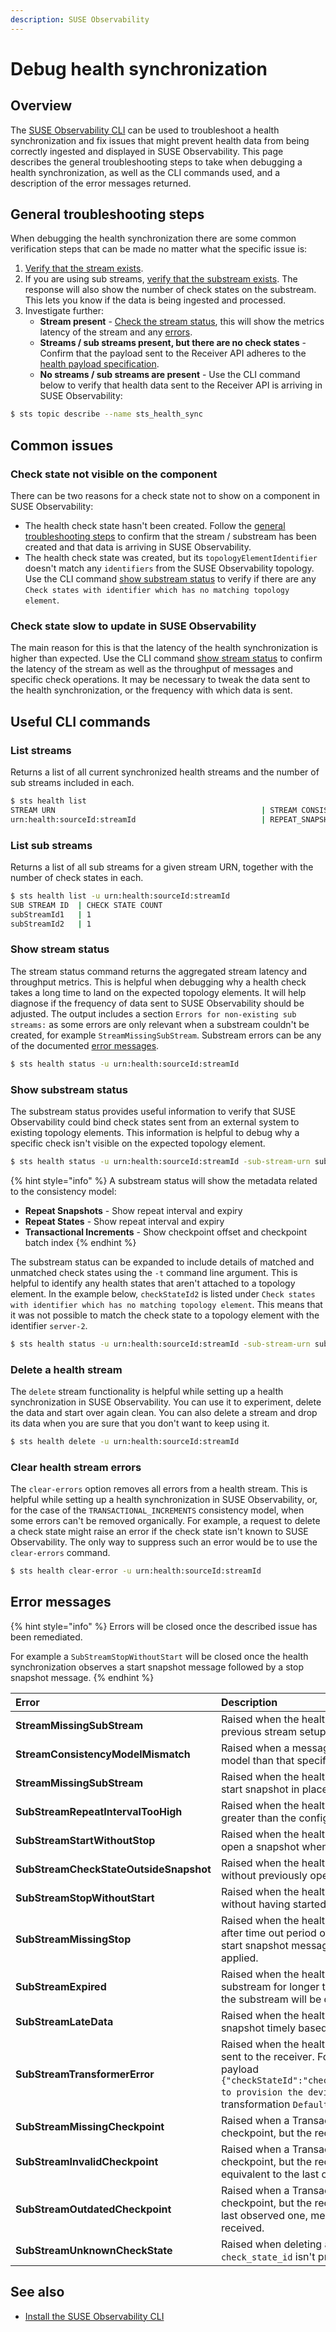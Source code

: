 ```yaml
---
description: SUSE Observability
---
```


# Debug health synchronization

## Overview

The [SUSE Observability CLI](/setup/cli/cli-sts.md) can be used to troubleshoot a health synchronization and fix issues that might prevent health data from being correctly ingested and displayed in SUSE Observability. This page describes the general troubleshooting steps to take when debugging a health synchronization, as well as the CLI commands used, and a description of the error messages returned.

## General troubleshooting steps

When debugging the health synchronization there are some common verification steps that can be made no matter what the specific issue is:

1. [Verify that the stream exists](debug-health-sync.md#list-streams).
2. If you are using sub streams, [verify that the substream exists](debug-health-sync.md#list-sub-streams). The response will also show the number of check states on the substream. This lets you know if the data is being ingested and processed.
3. Investigate further:
   * **Stream present** - [Check the stream status](debug-health-sync.md#show-stream-status), this will show the metrics latency of the stream and any [errors](debug-health-sync.md#error-messages).
   * **Streams / sub streams present, but there are no check states** - Confirm that the payload sent to the Receiver API adheres to the [health payload specification](send-health-data/).
   * **No streams / sub streams are present** - Use the CLI command below to verify that health data sent to the Receiver API is arriving in SUSE Observability:

```sh
$ sts topic describe --name sts_health_sync
```

## Common issues

### Check state not visible on the component

There can be two reasons for a check state not to show on a component in SUSE Observability:

* The health check state hasn't been created. Follow the [general troubleshooting steps](debug-health-sync.md#general-troubleshooting-steps) to confirm that the stream / substream has been created and that data is arriving in SUSE Observability.
* The health check state was created, but its `topologyElementIdentifier` doesn't match any `identifiers` from the SUSE Observability topology. Use the CLI command [show substream status](debug-health-sync.md#show-substream-status) to verify if there are any `Check states with identifier which has no matching topology element`.

### Check state slow to update in SUSE Observability

The main reason for this is that the latency of the health synchronization is higher than expected. Use the CLI command [show stream status](debug-health-sync.md#show-stream-status) to confirm the latency of the stream as well as the throughput of messages and specific check operations. It may be necessary to tweak the data sent to the health synchronization, or the frequency with which data is sent.

## Useful CLI commands

### List streams

Returns a list of all current synchronized health streams and the number of sub streams included in each.

```sh
$ sts health list
STREAM URN                                              | STREAM CONSISTENCY MODEL | SUB STREAM COUNT
urn:health:sourceId:streamId                            | REPEAT_SNAPSHOTS         | 1
```

### List sub streams

Returns a list of all sub streams for a given stream URN, together with the number of check states in each.

```sh
$ sts health list -u urn:health:sourceId:streamId
SUB STREAM ID  | CHECK STATE COUNT
subStreamId1   | 1
subStreamId2   | 1
```

### Show stream status

The stream status command returns the aggregated stream latency and throughput metrics. This is helpful when debugging why a health check takes a long time to land on the expected topology elements. It will help diagnose if the frequency of data sent to SUSE Observability should be adjusted. The output includes a section `Errors for non-existing sub streams:` as some errors are only relevant when a substream couldn't be created, for example `StreamMissingSubStream`. Substream errors can be any of the documented [error messages](debug-health-sync.md#error-messages).

```sh
$ sts health status -u urn:health:sourceId:streamId
```

### Show substream status

The substream status provides useful information to verify that SUSE Observability could bind check states sent from an external system to existing topology elements. This information is helpful to debug why a specific check isn't visible on the expected topology element.

```sh
$ sts health status -u urn:health:sourceId:streamId -sub-stream-urn subStreamId3
```

{% hint style="info" %}
A substream status will show the metadata related to the consistency model:
* **Repeat Snapshots** - Show repeat interval and expiry
* **Repeat States** - Show repeat interval and expiry
* **Transactional Increments** - Show checkpoint offset and checkpoint batch index
{% endhint %}

The substream status can be expanded to include details of matched and unmatched check states using the `-t` command line argument. This is helpful to identify any health states that aren't attached to a topology element.
In the example below, `checkStateId2` is listed under `Check states with identifier which has no matching topology element`. This means that it was not possible to match the check state to a topology element with the identifier `server-2`.

```sh
$ sts health status -u urn:health:sourceId:streamId -sub-stream-urn subStreamId3 -t
```

### Delete a health stream

The `delete` stream functionality is helpful while setting up a health synchronization in SUSE Observability. You can use it to experiment, delete the data and start over again clean. You can also delete a stream and drop its data when you are sure that you don't want to keep using it.

```sh
$ sts health delete -u urn:health:sourceId:streamId
```

### Clear health stream errors

The `clear-errors` option removes all errors from a health stream. This is helpful while setting up a health synchronization in SUSE Observability, or, for the case of the `TRANSACTIONAL_INCREMENTS` consistency model, when some errors can't be removed organically. For example, a request to delete a check state might raise an error if the check state isn't known to SUSE Observability. The only way to suppress such an error would be to use the `clear-errors` command.

```sh
$ sts health clear-error -u urn:health:sourceId:streamId
```

## Error messages

{% hint style="info" %}
Errors will be closed once the described issue has been remediated.

For example a `SubStreamStopWithoutStart` will be closed once the health synchronization observes a start snapshot message followed by a stop snapshot message.
{% endhint %}

| Error | Description |
| :--- | :--- |
| **StreamMissingSubStream** | Raised when the health synchronization receives messages without a previous stream setup message as `start_snapshot` or `expiry`. |
| **StreamConsistencyModelMismatch** | Raised when a message is received that belongs to a different consistency model than that specified when the stream was created. |
| **StreamMissingSubStream** | Raised when the health synchronization receives messages with a previous start snapshot in place. |
| **SubStreamRepeatIntervalTooHigh** | Raised when the health synchronization receives a `repeat_interval_s` greater than the configured max of 30 minutes. |
| **SubStreamStartWithoutStop** | Raised when the health synchronization receives a second message to open a snapshot when a previous snapshot was still open. |
| **SubStreamCheckStateOutsideSnapshot** | Raised when the health synchronization receives external check states without previously opening a snapshot. |
| **SubStreamStopWithoutStart** | Raised when the health synchronization receives a stop snapshot message without having started a snapshot at all. |
| **SubStreamMissingStop** | Raised when the health synchronization doesn't receive a stop snapshot after time out period of two times the `repeat_interval_s` established in the start snapshot message. In this case an automatic stop snapshot will be applied. |
| **SubStreamExpired** | Raised when the health synchronization stops receiving data on a particular substream for longer than the configured `expiry_interval_s`. In this case, the substream will be deleted. |
| **SubStreamLateData** | Raised when the health synchronization doesn't receive a complete snapshot timely based on the established `repeat_interval_s`. |
| **SubStreamTransformerError** | Raised when the health synchronization is unable to interpret the payload sent to the receiver. For example, "Missing required field 'name'" with payload `{"checkStateId":"checkStateId3","health":"deviating","message":"Unable to provision the device. ","topologyElementIdentifier":"server-3"}` and transformation `Default Transformation`. |
| **SubStreamMissingCheckpoint** | Raised when a Transactional increments substream previously observed a checkpoint, but the received message is missing the `previous_checkpoint` |
| **SubStreamInvalidCheckpoint** | Raised when a Transactional increments substream previously observed a checkpoint, but the received message has a `previous_checkpoint` that isn't equivalent to the last observed one. |
| **SubStreamOutdatedCheckpoint** | Raised when a Transactional increments substream previously observed a checkpoint, but the received message has a `checkpoint` that precedes the last observed one, meaning that its data that SUSE Observability already received. |
| **SubStreamUnknownCheckState** | Raised when deleting a Transactional increments check_state and the `check_state_id` isn't present on the substream.

## See also

* [Install the SUSE Observability CLI](../../../setup/cli/cli-sts.md)
